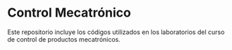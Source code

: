 # Control Mecatrónico

Este repositorio incluye los códigos utilizados en los laboratorios del curso de control de productos mecatrónicos. 